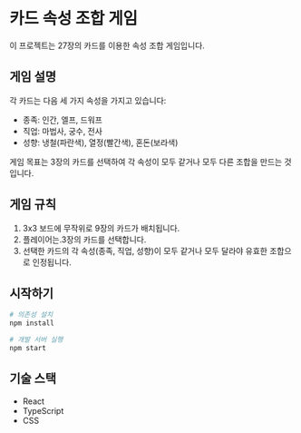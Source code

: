 # 카드 속성 조합 게임

이 프로젝트는 27장의 카드를 이용한 속성 조합 게임입니다.

## 게임 설명

각 카드는 다음 세 가지 속성을 가지고 있습니다:
- 종족: 인간, 엘프, 드워프
- 직업: 마법사, 궁수, 전사
- 성향: 냉철(파란색), 열정(빨간색), 혼돈(보라색)

게임 목표는 3장의 카드를 선택하여 각 속성이 모두 같거나 모두 다른 조합을 만드는 것입니다.

## 게임 규칙

1. 3x3 보드에 무작위로 9장의 카드가 배치됩니다.
2. 플레이어는.3장의 카드를 선택합니다.
3. 선택한 카드의 각 속성(종족, 직업, 성향)이 모두 같거나 모두 달라야 유효한 조합으로 인정됩니다.

## 시작하기

```bash
# 의존성 설치
npm install

# 개발 서버 실행
npm start
```

## 기술 스택

- React
- TypeScript
- CSS
